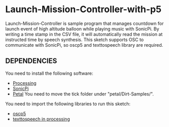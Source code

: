 # Launch-Mission-Controller-with-p5

Launch-Mission-Controller is sample program that manages countdown for launch event of high altitude balloon while playing music with SonicPi. By writing a time stamp in the CSV file, it will automatically read the mission at instructed time by speech synthesis. This sketch supports OSC to communicate with SonicPi, so oscp5 and texttospeech library are required.


## DEPENDENCIES

You need to install the following software:

- [Processing](https://processing.org/)
- [SonicPi](http://sonic-pi.net/)
- [Petal](https://github.com/siaflab/petal)
  You need to move the tick folder under "petal/Dirt-Samples/".
  
You need to import the following libraries to run this sketch:

- [oscp5](https://github.com/sojamo/oscp5)
- [texttospeech in processing](http://www.frontiernerds.com/text-to-speech-in-processing)

